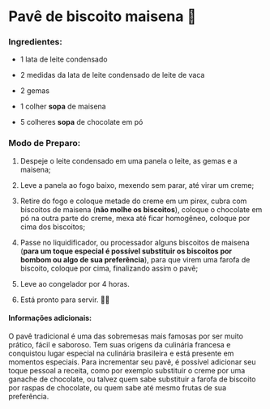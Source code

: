 ﻿# Pavê de biscoito maisena :cookie:

### Ingredientes:

- 1 lata de leite condensado

- 2 medidas da lata de leite condensado de leite de vaca

- 2 gemas

- 1 colher __sopa__ de maisena

- 5 colheres **sopa** de chocolate em pó

  

### Modo de Preparo:

1. Despeje o leite condensado em uma panela o leite, as gemas e a maisena;

2. Leve a panela ao fogo baixo, mexendo sem parar, até virar um creme;

3. Retire do fogo e coloque metade do creme em um pirex, cubra com biscoitos de maisena (**não molhe os biscoitos**), coloque o chocolate em pó na outra parte do creme, mexa até ficar homogêneo, coloque por cima dos biscoitos;

4. Passe no liquidificador, ou processador alguns biscoitos de maisena (__para um toque especial é possível substituir os biscoitos por bombom ou algo de sua preferência__), para que virem uma farofa de biscoito, coloque por cima, finalizando assim o pavê;

5. Leve ao congelador por 4 horas.

6. Está pronto para servir. :man_cook:

   

#### Informações adicionais:

O pavê tradicional é uma das sobremesas mais famosas por ser muito prático, fácil e saboroso. Tem suas origens da culinária francesa e conquistou lugar especial na culinária brasileira e está presente em momentos especiais. Para incrementar seu pavê, é possível adicionar seu toque pessoal a receita, como por exemplo substituir o creme por uma ganache de chocolate, ou talvez quem sabe substituir a farofa de biscoito por raspas de chocolate, ou quem sabe até mesmo frutas de sua preferência.





